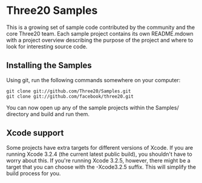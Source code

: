 Three20 Samples
===============

This is a growing set of sample code contributed by the community
and the core Three20 team. Each sample project contains its own
README.mdown with a project overview describing the purpose of
the project and where to look for interesting source code.

Installing the Samples
----------------------

Using git, run the following commands somewhere on your computer:

    git clone git://github.com/Three20/Samples.git
    git clone git://github.com/facebook/three20.git

You can now open up any of the sample projects within the Samples/
directory and build and run them.

Xcode support
-------------

Some projects have extra targets for different versions of Xcode. If
you are running Xcode 3.2.4 (the current latest public build), you
shouldn't have to worry about this. If you're running Xcode 3.2.5,
however, there might be a target that you can choose with the
-Xcode3.2.5 suffix. This will simplify the build process for you.

